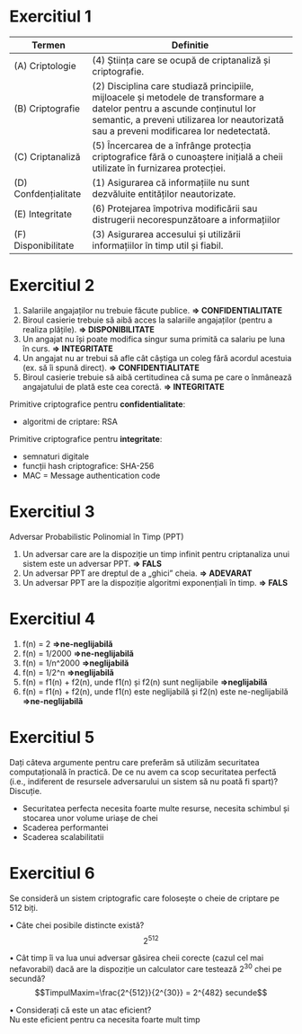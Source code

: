 # Exercitiul 1

| Termen | Definitie |
|---	|---	|
| (A) Criptologie | (4) Știința care se ocupă de criptanaliză și criptografie. |
| (B) Criptografie | (2) Disciplina care studiază principiile, mijloacele și metodele de transformare a datelor pentru a ascunde conținutul lor semantic, a preveni utilizarea lor neautorizată sau a preveni modificarea lor nedetectată. |
| (C) Criptanaliză | (5) Încercarea de a înfrânge protecția criptografice fără o cunoaștere inițială a cheii utilizate în furnizarea protecției. |
| (D) Confdențialitate | (1) Asigurarea că informațiile nu sunt dezvăluite entităților neautorizate. |
| (E) Integritate | (6) Protejarea împotriva modificării sau distrugerii necorespunzătoare a informațiilor |
| (F) Disponibilitate | (3) Asigurarea accesului și utilizării informațiilor în timp util și fiabil. |

# Exercitiul 2

1. Salariile angajaților nu trebuie făcute publice. **=> CONFIDENTIALITATE**
2. Biroul casierie trebuie să aibă acces la salariile angajaților (pentru a realiza plățile). **=> DISPONIBILITATE**
3. Un angajat nu își poate modifica singur suma primită ca salariu pe luna în curs. **=> INTEGRITATE**
4. Un angajat nu ar trebui să afle cât câștiga un coleg fără acordul acestuia (ex. să îi spună direct). **=> CONFIDENTIALITATE**
5. Biroul casierie trebuie să aibă certitudinea că suma pe care o înmânează angajatului de plată este cea corectă.  **=> INTEGRITATE**  

Primitive criptografice pentru **confidentialitate**:
- algoritmi de criptare: RSA

Primitive criptografice pentru **integritate**:
- semnaturi digitale
- funcții hash criptografice: SHA-256
- MAC = Message authentication code

# Exercitiul 3

Adversar Probabilistic Polinomial în Timp (PPT)

1. Un adversar care are la dispoziție un timp infinit pentru criptanaliza unui sistem este un adversar PPT. **=> FALS**
2. Un adversar PPT are dreptul de a „ghici” cheia. **=> ADEVARAT**
3. Un adversar PPT are la dispoziție algoritmi exponențiali în timp. **=> FALS**

# Exercitiul 4

1. f(n) = 2 **=>ne-neglijabilă**
2. f(n) = 1/2000 **=>ne-neglijabilă**
3. f(n) = 1/n^2000 **=>neglijabilă**
4. f(n) = 1/2^n **=>neglijabilă**
5. f(n) = f1(n) + f2(n), unde f1(n) și f2(n) sunt neglijabile **=>neglijabilă**
6. f(n) = f1(n) + f2(n), unde f1(n) este neglijabilă și f2(n) este ne-neglijabilă **=>ne-neglijabilă**

# Exercitiul 5

Dați câteva argumente pentru care preferăm să utilizăm securitatea computațională în practică. De ce nu avem ca scop securitatea perfectă (i.e., indiferent de resursele adversarului un sistem să nu poată fi spart)? Discuție.

- Securitatea perfecta necesita foarte multe resurse, necesita schimbul și stocarea unor volume uriașe de chei
- Scaderea performantei
- Scaderea scalabilitatii

# Exercitiul 6

Se consideră un sistem criptografic care folosește o cheie de criptare pe 512 biți.   

• Câte chei posibile distincte există?  
$$ 2^{512} $$

• Cât timp îi va lua unui adversar găsirea cheii corecte (cazul cel mai nefavorabil) dacă are la dispoziție un calculator care testează $2^{30}$ chei pe secundă?
$$TimpulMaxim=\frac{2^{512}}{2^{30}} = 2^{482} secunde$$

• Considerați că este un atac eficient?  
Nu este eficient pentru ca necesita foarte mult timp

